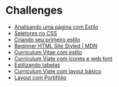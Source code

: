 # Challenges

* [Analisando uma página com Estilo](inspect-style/)
* [Seletores no CSS](selector-css/)
* [Criando seu primeiro estilo](hello-world-css/)
* [Beginner HTML Site Styled \| MDN](https://github.com/mdn/beginner-html-site-styled)
* [Curriculum Vitae com estilo](curriculum-style-text/)
* [Curriculum Viate com ícones e web font](curriculum-style-icon/)
* [Estilizando tabelas](table-css/)
* [Curriculum Viate com layout básico](curriculum-style-layout/)
* [Layout com Portifólio](portfolio-initial/)
<!-- 
Creating fancy letterheaded paper 
https://developer.mozilla.org/en-US/docs/Learn/CSS/Styling_boxes/Creating_fancy_letterheaded_paper
https://github.com/mdn/learning-area/tree/master/css/styling-boxes/letterheaded-paper-finished

https://github.com/mdn/learning-area
-->